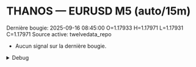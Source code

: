 # THANOS — EURUSD M5 (auto/15m)
Dernière bougie: 2025-09-16 08:45:00  O=1.17933  H=1.17971  L=1.17931  C=1.17971
Source active: twelvedata_repo

- Aucun signal sur la dernière bougie.

<details><summary>Debug</summary>

- TD_API_KEY manquant.

</details>
